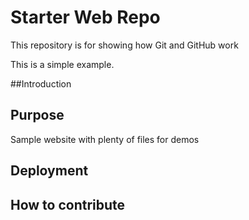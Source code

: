 # Starter Web Repo

This repository is for showing how Git and GitHub work

This is a simple example.

##Introduction

## Purpose

Sample website with plenty of files for demos

## Deployment

## How to contribute